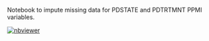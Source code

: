 Notebook to impute missing data for PDSTATE and PDTRTMNT PPMI variables.

[![nbviewer](https://img.shields.io/badge/view%20on-nbviewer-brightgreen.svg)](https://nbviewer.org/github/LivingPark-MRI/ppmi-treatment-and-on-off-status/blob/main/PPMI%20medication%20and%20ON-OFF%20status.ipynb)
